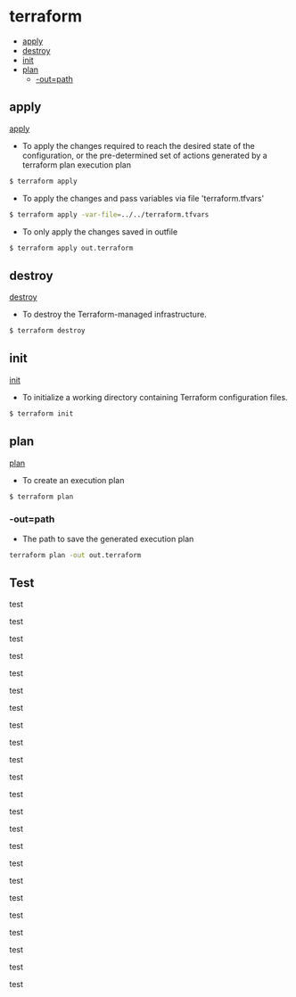 # terraform

- [apply](#apply)
- [destroy](#destroy)
- [init](#init)
- [plan](#plan)
    - [-out=path](#-out=path)





## apply
[apply](https://www.terraform.io/docs/commands/apply.html)

- To apply the changes required to reach the desired state of the configuration, 
or the pre-determined set of actions generated by a terraform plan execution plan
```bash
$ terraform apply
```

- To apply the changes and pass variables via file 'terraform.tfvars'
```bash
$ terraform apply -var-file=../../terraform.tfvars
```

- To only apply the changes saved in outfile

```bash
$ terraform apply out.terraform
```

## destroy
[destroy](https://www.terraform.io/docs/commands/destroy.html)

- To destroy the Terraform-managed infrastructure.
```bash
$ terraform destroy
```

## init
[init](https://www.terraform.io/docs/commands/init.html)

- To initialize a working directory containing Terraform configuration files.
```bash
$ terraform init
```

## plan
[plan](https://www.terraform.io/docs/commands/plan.html)

- To create an execution plan
```bash
$ terraform plan
```
### -out=path

- The path to save the generated execution plan
```bash
terraform plan -out out.terraform
```



## Test
test

test

test

test

test

test

test

test

test

test

test

test

test

test

test

test

test

test

test

test

test

test

test






